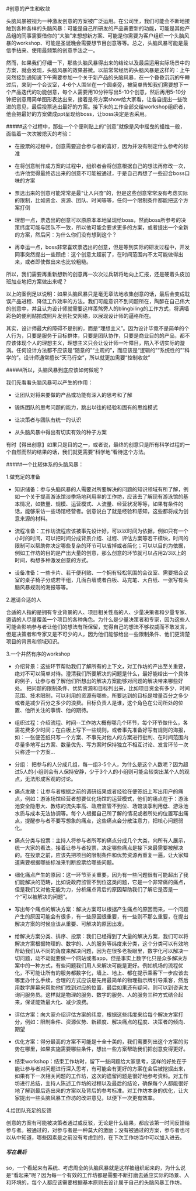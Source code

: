 #创意的产生和收敛

头脑风暴被视为一种激发创意的方案被广泛运用。在公司里，我们可能会不断地接触到各种各样的头脑风暴：可能是自己所研发的产品需要新的功能，可能是其他产品组的同事需要借你的“大脑”来想想新方案、可能是你需要为客户组织一个头脑风暴的workshop、可能是圣诞晚会需要想节目创意等等。总之，头脑风暴可能是最信手拈来、使用最频繁的创意手法之一。

然而，如果我们仔细一下，那些头脑风暴得出来的结论以及最后运用实际场景中的方案，就会发现，头脑风暴的效果甚微。以前常常经历的头脑风暴是这样的：上午突然接到通知说下午需要参加一个关于新产品的头脑风暴，在一个昏昏沉沉的午睡过后，来到一个会议室，4-6个人围坐在一个圆桌旁，被简单告知我们需要想下一个产品迭代的功能创意，每个人需要用10分钟写出5-10个创意，然后再用5-10分钟把创意用简单图形表达出来，接着是将方案show给大家看，让各自提出一些改进的意见，最后投票选出最好的方案。接下来的工作全部交给workshop组织者，他会把最好的方案做成ppt呈现给boss，让boss决定是否采用。

#####这个过程中，那些一个个便利贴上的“创意”就像是风中摇曳的蜡烛一般，面临着一次次被熄灭的考验：

* 在投票的过程中，创意需要迎合参与者的喜好，因为并没有制定什么参考的标准

* 在将创意制作成方案的过程中，组织者会将创意根据自己的想法再修改一次，也许他觉得最终选出来的创意不可能被通过，于是自己再想了一些迎合boss口味的方案

* 票选出来的创意可能常常是最“让人兴奋”的，但是这些创意常常没有考虑实际的限制，比如资金、资源、团队、时间等等，任何一个限制条件都能把这个方案打倒

* 理想一点，票选出的创意可以原原本本地呈现给boss，然而boss所参考的决策纬度可能与团队不一致，所以他可能会要求更多的方案，或者提出一个全新的方案，然后问：为什么你们没有想到这个？

* 再幸运一点，boss非常喜欢票选出的创意，但是等到实际的研发过程中，开发同事突然提出一些顾虑：这个创意太超前了，在时间范围内不太可能做得出来，或者即使做出来也比较粗糙。

所以，我们需要再重新想新的创意再一次次过兵斩将地向上汇报，还是硬着头皮加班加点地把方案做出来呢？



以上的案例足以说明：如果头脑风暴只是毫无章法地收集创意的话，最后会变成耽误产品进程、降低工作效率的方法。我们可能意识不到问题所在，陶醉在自己伟大的创意中，并且认为设计师就需要这样羡煞旁人的blingbiling的工作方式，将满墙彩色的便利贴拍成照片发到社交网络，以展现设计师的逼格所在。



其实，设计师最大的障碍不是别的，而是“理想主义”。因为设计毕竟不是简单的个人行为，只要是服务于目标群体，只要是团队协作，只要是商业目的的产品，都不应该体现个人的理想主义，理想主义只会让设计师一叶障目，陷入不切实际的漩涡。任何设计方法都不应该是“随意的”“主观的”，而应该是“逻辑的”“系统性的”“科学的”。设计师通常擅长“天马行空”，所以就更加需要“控制收敛”



#####所以，头脑风暴到底应该如何做呢？



我们先看看头脑风暴可以产生的作用：

* 让团队对将来要做的产品或功能有深入的思考和了解

* 锻炼团队的思考问题的能力，跳出以往的经验和固有的思维模式

* 让决策者与团队有统一的认识

* 从头脑风暴中得出有切实有效的种子方案



有时【得出创意】如果只是目的之一，或者说，最终的创意只是所有科学过程的一个自然而然的结果的话，我们就更需要“科学地”看待这个方法。



#####一个比较体系的头脑风暴：



1.做充足的准备

* 知识储备：参与头脑风暴的人需要对所要解决的问题的知识领域有所了解，例如一个关于提高游泳馆淡季场地利用率的工作坊，应该去了解现有游泳馆的基本情况，如数量、规模、运营模式、人流量、经营状况等等，如果有条件的话，能够采访一些场馆经营者。创意说白了就是经验和感知，这些都将成为创意来源的材料。

* 流程准备：工作坊流程应该被事先设计好，可以以时间为依据，例如只有一个小时的时间，可以把时间分成背景介绍、过程、评估方案等若干模块，时间的限制可以帮助你决定哪些复杂的环节可以省掉或者简化；可以以目的为依据，例如工作坊的目的是产出大量的创意，那么创意的环节就可以占用2/3以上的时间，构想多种激发创意的方式。

* 设备准备：一些卡片、若干便利贴、一个拥有轻松氛围的会议室、需要把会议室的桌子椅子分成若干组，几面白墙或者白板、马克笔、大白纸、一张写有头脑风暴规则的海报等等。


2.邀请合适的人

合适的人指的是拥有专业背景的人、项目相关性高的人、少量决策者和少量专家、邀请的人尽量覆盖一个项目的各种角色。为什么是少量决策者和专家，因为这些人可能会影响参与者让他们的想法有所保留，觉得自己的想法不够权威而不敢发言，但是决策者和专家又是不可少的人，因为他们能够给出一些限制条件、他们更清楚项目的背景和领域知识。


3.一个井然有序的workshop

* 介绍背景：这些环节帮助我们了解所有的上下文，对工作坊的产出至关重要，绝对不可以简单对待。澄清我们所要解决的问题是什么，最好能给出一个具体的例子，让参与者了解他们所想出的解决方案能够对问题的解决带来哪些好处。
把问题的限制条件、优势资源和目标列出来，比如项目资金有多少，时间范围、技术限制，可以利用的资源有哪些，所要达到的目标是增量百分之多少或者是减少百分之多少的浪费。目标负责人是谁，这个角色在公司所处的位置、他所关注的事情、他的期待。

* 组织过程：介绍流程、时间--工作坊大概有哪几个环节，每个环节做什么，各需花费多少时间；在白板上写下一些规则，或者事先准备好写有规则的海报，如：一张便签纸只写一个方案、不事先对他人的方案进行批判、在时间范围内尽量多地写出方案、数量优先、写方案时保持独立不相互讨论、发言环节一次只称述一个方案...

* 分组：
把参与的人分成几组，每一组3-5个人，为什么是这个人数呢？因为超过5人的小组则会有人保持安静，少于3个人的小组则可能会较突出某个人的观点，无法形成客观的讨论。

* 痛点发散：让参与者根据之前的调研结果或者经验在便签纸上写出用户的痛点，例如：游泳场馆经营者想要优化场馆的运营模式，他们的痛点在于：游泳池安全隐患大、教练的流失率高、政府监管不到位、场馆淡季利用低、游泳池水质与成本无法协调等。每个人根据自己所了解的情况或者所处的位置写出痛点，提醒参与者不要写想象的痛点，这些痛点会分散注意力，把核心问题弱化。

* 痛点分类与投票：主持人将参与者所写的痛点分成几个大类，向所有人展示，统一大家的看法。接着让参与者投票，决定哪些痛点是接下来最需要被解决的。在投票之前，应该先把项目的限制条件和优势资源再重复一遍，让大家知道需要根据哪些标准来判断投票给哪些问题。

* 细化痛点产生的原因：这一环节至关重要，因为有一些问题很有可能超出了我们能解决的范畴，比如说政府监管不到位这类问题，它是一个非常痛的痛点，但是我们又对他无能为力，分析痛点背后的原因帮助我们了解它是否是一个“可以被解决的问题”。

* 写出每个痛点的解决方案：解决方案可以根据产生痛点的原因而来，一个问题产生的原因可能会有很多，有一些原因很重要，有一些则不那么重要，在提出解决方案的时候应该从重要、可解决的原因出发。

* 给解决方案分类、排序、投票：我们已经得到了大量的解决方案，我们可以将解决方案根据物理的、数字的、人的服务等纬度来分类，这个分类可以有效地帮助我们从不同的角度来解决问题，因为在很多老板眼里，数字化可以解决一切问题，动不动就要做一个网站或者app，但是事实上数字化只是众多解决方案中的一种方式，有些问题我们用人来解决可能是更好。例如机场的流程优化，不可能让所有的服务都数字化，墙上、地上、都在提示乘客下一步应该去哪里办什么手续，合理的方式应该是先用最简单的物理指示牌引导乘客，然后用数字屏幕来帮助他们找到对应的位置，最后如果还有疑问，则可以到咨询太询问服务员。这样就是物理的服务、数字的服务、人的服务三种方式结合起来，保证能效最大化、减少浪费。

* 评估方案：向大家介绍评估方案的纬度，根据这些纬度来给每个解决方案打分，例如：限制条件、资源优势、新颖度、解决痛点的程度、决策者的倾向、期望

* 优化方案：得分最高的方案不可能是十全十美的，我们需要列出这个方案的劣势在哪里，如果实施需要哪些条件，想出一些方案帮助我们把创意变得更好。

* 结束workshop：结束工作坊时，留下一些问题给大家思考，这样的好处在于能让参与者对问题进行深入思考，有可能会有更好的方案在会后被挖掘出来，如果有下一次相关问题的工作坊，这次的遗留问题是很好地参考资料。对工作坊进行总结，主持人陈述工作坊的过程以及最后的结论，确保每个人都能很好地了解到最后选出来的方案以及背后的参考标准。对工作坊本身的优化，让大家提出一些头脑风暴工作坊的改进意见，以便下一次更有效率。


4.给团队充足的反馈

创意的方案有可能被决策者通过或反驳，无论是什么结果，都应该第一时间反馈给参与者。被通过的，对参与者是一种莫大的激励；没有被通过的方案，参与者也可以从中知道，哪些因素是之前没有考虑到的，在下次工作坊当中可以加入进去。

##### 写在最后

so，一个看起来有系统、考虑周全的头脑风暴就是这样被组织起来的，为什么说是“看起来”呢？因为每一个有效的工作坊都是需要不断打磨去适应实际的场景、人和环境的，每个人都应该需要根据基本原则去设计属于自己的头脑风暴工作坊。










